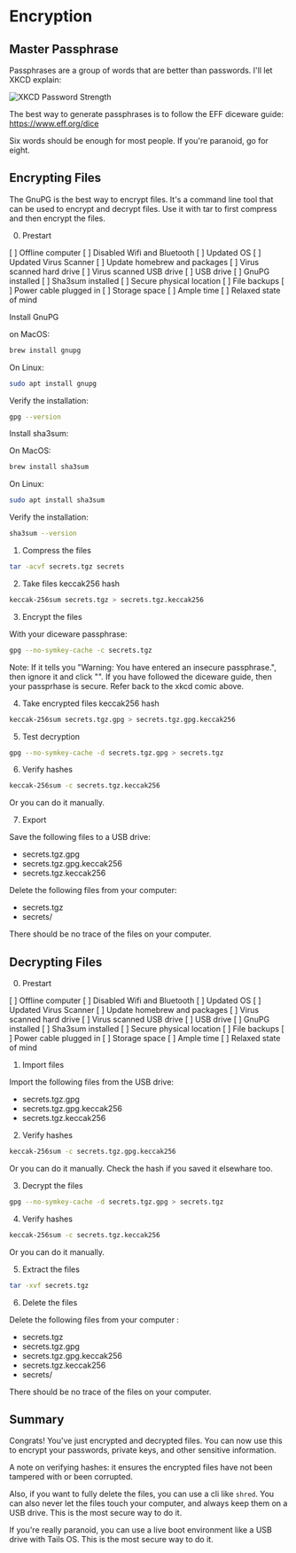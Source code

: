 # Encryption

## Master Passphrase

Passphrases are a group of words that are better than passwords. I'll let XKCD explain:

![XKCD Password Strength](https://imgs.xkcd.com/comics/password_strength.png)

The best way to generate passphrases is to follow the EFF diceware guide: https://www.eff.org/dice

Six words should be enough for most people. If you're paranoid, go for eight.

## Encrypting Files

The GnuPG is the best way to encrypt files. It's a command line tool that can be used to encrypt and decrypt files. Use it with tar to first compress and then encrypt the files.

0. Prestart

[ ] Offline computer
[ ] Disabled Wifi and Bluetooth
[ ] Updated OS
[ ] Updated Virus Scanner
[ ] Update homebrew and packages
[ ] Virus scanned hard drive
[ ] Virus scanned USB drive
[ ] USB drive
[ ] GnuPG installed
[ ] Sha3sum installed
[ ] Secure physical location
[ ] File backups
[ ] Power cable plugged in
[ ] Storage space
[ ] Ample time
[ ] Relaxed state of mind

Install GnuPG

on MacOS:

```bash
brew install gnupg
```

On Linux:

```bash
sudo apt install gnupg
```

Verify the installation:

```bash
gpg --version
```

Install sha3sum:

On MacOS:

```bash
brew install sha3sum
```

On Linux:

```bash
sudo apt install sha3sum
```

Verify the installation:

```bash
sha3sum --version
```

1. Compress the files

```bash
tar -acvf secrets.tgz secrets
```

2. Take files keccak256 hash

```bash
keccak-256sum secrets.tgz > secrets.tgz.keccak256
```

3. Encrypt the files

With your diceware passphrase:

```bash
gpg --no-symkey-cache -c secrets.tgz
```

Note: If it tells you "Warning: You have entered an insecure passphrase.", then ignore it and click "<Take this oneanyway>". If you have followed the diceware guide, then your passprhase is secure. Refer back to the xkcd comic above.

4. Take encrypted files keccak256 hash

```bash
keccak-256sum secrets.tgz.gpg > secrets.tgz.gpg.keccak256
```

5. Test decryption

```bash
gpg --no-symkey-cache -d secrets.tgz.gpg > secrets.tgz
```

6. Verify hashes

```bash
keccak-256sum -c secrets.tgz.keccak256
```

Or you can do it manually.

7. Export

Save the following files to a USB drive:

- secrets.tgz.gpg
- secrets.tgz.gpg.keccak256
- secrets.tgz.keccak256

Delete the following files from your computer:

- secrets.tgz
- secrets/

There should be no trace of the files on your computer.

## Decrypting Files

0. Prestart

[ ] Offline computer
[ ] Disabled Wifi and Bluetooth
[ ] Updated OS
[ ] Updated Virus Scanner
[ ] Update homebrew and packages
[ ] Virus scanned hard drive
[ ] Virus scanned USB drive
[ ] USB drive
[ ] GnuPG installed
[ ] Sha3sum installed
[ ] Secure physical location
[ ] File backups
[ ] Power cable plugged in
[ ] Storage space
[ ] Ample time
[ ] Relaxed state of mind

1. Import files

Import the following files from the USB drive:

- secrets.tgz.gpg
- secrets.tgz.gpg.keccak256
- secrets.tgz.keccak256

2. Verify hashes

```bash
keccak-256sum -c secrets.tgz.gpg.keccak256
```

Or you can do it manually. Check the hash if you saved it elsewhare too.

3. Decrypt the files

```bash
gpg --no-symkey-cache -d secrets.tgz.gpg > secrets.tgz
```

4. Verify hashes

```bash
keccak-256sum -c secrets.tgz.keccak256
```

Or you can do it manually.

5. Extract the files

```bash
tar -xvf secrets.tgz
```

6. Delete the files

Delete the following files from your computer :

- secrets.tgz
- secrets.tgz.gpg
- secrets.tgz.gpg.keccak256
- secrets.tgz.keccak256
- secrets/

There should be no trace of the files on your computer.

## Summary

Congrats! You've just encrypted and decrypted files. You can now use this to encrypt your passwords, private keys, and other sensitive information.

A note on verifying hashes: it ensures the encrypted files have not been tampered with or been corrupted.

Also, if you want to fully delete the files, you can use a cli like `shred`. You can also never let the files touch your computer, and always keep them on a USB drive. This is the most secure way to do it.

If you're really paranoid, you can use a live boot environment like a USB drive with Tails OS. This is the most secure way to do it.
